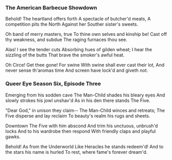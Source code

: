 ### The American Barbecue Showdown

Behold! The heartland offers forth
A spectacle of butcher'd meats,
A competition pits the North
Against her Souther sister's sweets.

Oh band of merry masters, true
To thine own selves and kinship be!
Cast off thy weakness, and subdue
The raging furnaces thou see.

Alas! I see the tender cuts
Absorbing hues of gilden wheat;
I hear the sizzling of the butts
That brave the smoker's awful heat.

Oh Circe! Get thee gone! For swine
With swine shall ever cast their lot,
And never sense th'aromas time
And screen have lock'd and giveth not.

### Queer Eye Season Six, Episode Three

Emerging from his sodden cave
The Man-Child shades his bleary eyes
And slowly strokes his jowl unshav'd
As in his den there stands The Five.

"Dear God," in unison they claim--
The Man-Child winces and retreats;
The Five disperse and lay reclaim
To beauty's realm his rugs and sheets.

Downtown The Five with him abscond
And trim his unctuous, unbrush'd locks
And to his wardrobe then respond
With friendly claps and playful gawks.

Behold! As from the Underworld
Like Heracles he stands redeem'd!
And to the stars his name is hurled
To rest, where fame's forever dream'd.
